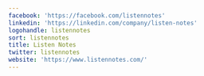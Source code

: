 ```yaml
---
facebook: 'https://facebook.com/listennotes'
linkedin: 'https://linkedin.com/company/listen-notes'
logohandle: listennotes
sort: listennotes
title: Listen Notes
twitter: listennotes
website: 'https://www.listennotes.com/'
---
```

